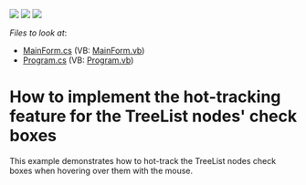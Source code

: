<!-- default badges list -->
![](https://img.shields.io/endpoint?url=https://codecentral.devexpress.com/api/v1/VersionRange/128637833/13.1.4%2B)
[![](https://img.shields.io/badge/Open_in_DevExpress_Support_Center-FF7200?style=flat-square&logo=DevExpress&logoColor=white)](https://supportcenter.devexpress.com/ticket/details/E2711)
[![](https://img.shields.io/badge/📖_How_to_use_DevExpress_Examples-e9f6fc?style=flat-square)](https://docs.devexpress.com/GeneralInformation/403183)
<!-- default badges end -->
<!-- default file list -->
*Files to look at*:

* [MainForm.cs](./CS/TreeListCheckBoxes/MainForm.cs) (VB: [MainForm.vb](./VB/TreeListCheckBoxes/MainForm.vb))
* [Program.cs](./CS/TreeListCheckBoxes/Program.cs) (VB: [Program.vb](./VB/TreeListCheckBoxes/Program.vb))
<!-- default file list end -->
# How to implement the hot-tracking feature for the TreeList nodes' check boxes


<p>This example demonstrates how to hot-track the TreeList nodes check boxes when hovering over them with the mouse. </p>

<br/>


